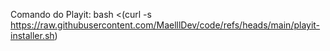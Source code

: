 Comando do Playit:
bash <(curl -s https://raw.githubusercontent.com/MaelllDev/code/refs/heads/main/playit-installer.sh)
